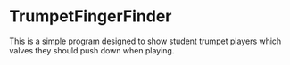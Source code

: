 # TrumpetFingerFinder
This is a simple program designed to show student trumpet players which valves they should push down when playing.  

